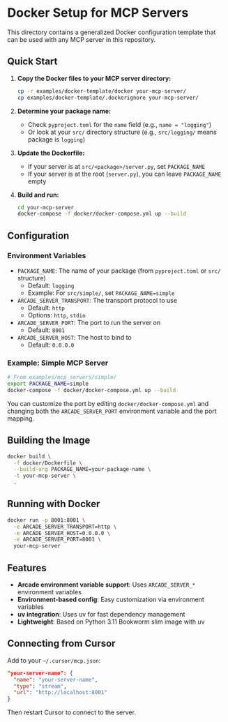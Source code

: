 # Docker Setup for MCP Servers

This directory contains a generalized Docker configuration template that can be used with any MCP server in this repository.

## Quick Start

1. **Copy the Docker files to your MCP server directory:**

   ```bash
   cp -r examples/docker-template/docker your-mcp-server/
   cp examples/docker-template/.dockerignore your-mcp-server/
   ```

2. **Determine your package name:**
   - Check `pyproject.toml` for the `name` field (e.g., `name = "logging"`)
   - Or look at your `src/` directory structure (e.g., `src/logging/` means package is `logging`)

3. **Update the Dockerfile:**
   - If your server is at `src/<package>/server.py`, set `PACKAGE_NAME`
   - If your server is at the root (`server.py`), you can leave `PACKAGE_NAME` empty

4. **Build and run:**

   ```bash
   cd your-mcp-server
   docker-compose -f docker/docker-compose.yml up --build
   ```

## Configuration

### Environment Variables

- `PACKAGE_NAME`: The name of your package (from `pyproject.toml` or `src/` structure)
  - Default: `logging`
  - Example: For `src/simple/`, set `PACKAGE_NAME=simple`
- `ARCADE_SERVER_TRANSPORT`: The transport protocol to use
  - Default: `http`
  - Options: `http`, `stdio`
- `ARCADE_SERVER_PORT`: The port to run the server on
  - Default: `8001`
- `ARCADE_SERVER_HOST`: The host to bind to
  - Default: `0.0.0.0`

### Example: Simple MCP Server

```bash
# From examples/mcp_servers/simple/
export PACKAGE_NAME=simple
docker-compose -f docker/docker-compose.yml up --build
```

You can customize the port by editing `docker/docker-compose.yml` and changing both the `ARCADE_SERVER_PORT` environment variable and the port mapping.

## Building the Image

```bash
docker build \
  -f docker/Dockerfile \
  --build-arg PACKAGE_NAME=your-package-name \
  -t your-mcp-server \
  .
```

## Running with Docker

```bash
docker run -p 8001:8001 \
  -e ARCADE_SERVER_TRANSPORT=http \
  -e ARCADE_SERVER_HOST=0.0.0.0 \
  -e ARCADE_SERVER_PORT=8001 \
  your-mcp-server
```

## Features

- **Arcade environment variable support**: Uses `ARCADE_SERVER_*` environment variables
- **Environment-based config**: Easy customization via environment variables
- **uv integration**: Uses uv for fast dependency management
- **Lightweight**: Based on Python 3.11 Bookworm slim image with uv

## Connecting from Cursor

Add to your `~/.cursor/mcp.json`:

```json
"your-server-name": {
  "name": "your-server-name",
  "type": "stream",
  "url": "http://localhost:8001"
}
```

Then restart Cursor to connect to the server.
